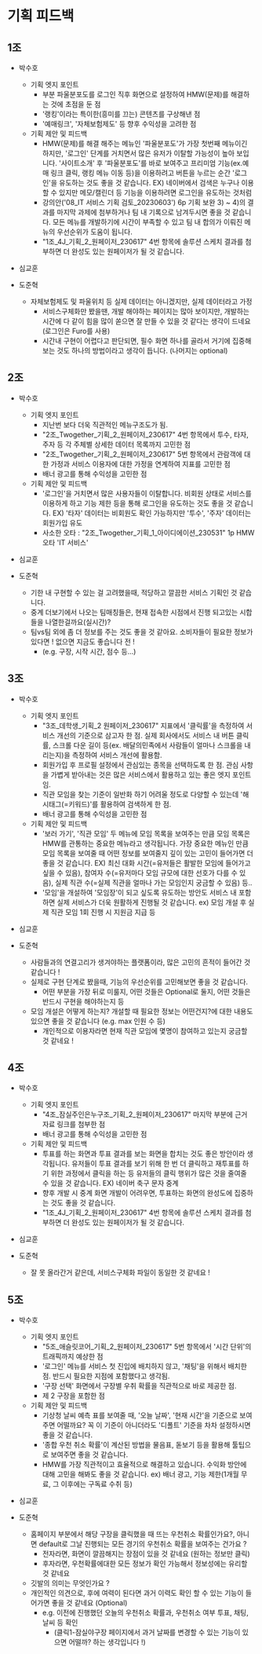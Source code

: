 # 기획 피드백

## 1조

- 박수호
  - 기획 엣지 포인트
    - 부분 파울분포도를 로그인 직후 화면으로 설정하여 HMW(문제)를 해결하는 것에 초점을 둔 점
    - '랭킹'이라는 특이한(흥미를 끄는) 콘텐츠를 구상해낸 점
    - '예매링크', '자체보험제도' 등 향후 수익성을 고려한 점
  - 기획 제안 및 피드백
    - HMW(문제)를 해결 해주는 메뉴인 '파울분포도'가 가장 첫번째 메뉴이긴 하지만, '로그인' 단계를 거치면서 많은 유저가 이탈할 가능성이 높아 보입니다. '사이트소개' 후 '파울분포도'를 바로 보여주고 프리미엄 기능(ex.예매 링크 클릭, 랭킹 메뉴 이동 등)을 이용하려고 버튼을 누르는 순간 '로그인'을 유도하는 것도 좋을 것 같습니다. EX) 네이버에서 검색은 누구나 이용할 수 있지만 메모/캘린더 등 기능을 이용하려면 로그인을 유도하는 것처럼
    - 강의안('08_IT 서비스 기획 검토_20230603') 6p 기획 보완 3) ~ 4)의 결과를 마지막 과제에 첨부하거나 팀 내 기록으로 남겨두시면 좋을 것 같습니다. 모든 메뉴를 개발하기에 시간이 부족할 수 있고 팀 내 합의가 이뤄진 메뉴의 우선순위가 도움이 됩니다.
    - "1조_4J_기획_2_원페이저_230617" 4번 항목에 솔루션 스케치 결과를 첨부하면 더 완성도 있는 원페이저가 될 것 같습니다.

- 심교훈

- 도준혁
  - 자체보험제도 및 파울위치 등 실제 데이터는 아니겠지만, 실제 데이터라고 가정
    - 서비스구체화만 봤을땐, 개발 해야하는 페이지는 많아 보이지만, 개발하는 시간에 다 같이 힘을 많이 쏟으면 잘 만들 수 있을 것 같다는 생각이 드네요 (로그인은 Furo를 사용)
    - 시간내 구현이 어렵다고 판단되면, 필수 화면 하나를 골라서 거기에 집중해보는 것도 하나의 방법이라고 생각이 듭니다. (나머지는 optional)

## 2조

- 박수호
  - 기획 엣지 포인트
    - 지난번 보다 더욱 직관적인 메뉴구조도가 됨.
    - "2조_Twogether_기획_2_원페이저_230617" 4번 항목에서 투수, 타자, 주자 등 각 주체별 상세한 데이터 목록까지 고민한 점
    - "2조_Twogether_기획_2_원페이저_230617" 5번 항목에서 관람객에 대한 가정과 서비스 이용자에 대한 가정을 연계하여 지표를 고민한 점
    - 배너 광고를 통해 수익성을 고민한 점
  - 기획 제안 및 피드백
    - '로그인'을 거치면서 많은 사용자들이 이탈합니다. 비회원 상태로 서비스를 이용하게 하고 기능 제한 등을 통해 로그인을 유도하는 것도 좋을 것 같습니다. EX) '타자' 데이터는 비회원도 확인 가능하지만 '투수', '주자' 데이터는 회원가입 유도
    - 사소한 오타 : "2조_Twogether_기획_1_아이디에이션_230531" 1p HMW 오타 'IT 서비스'

- 심교훈

- 도준혁
  - 기한 내 구현할 수 있는 걸 고려했을때, 적당하고 깔끔한 서비스 기획인 것 같습니다. 
  - 중계 더보기에서 나오는 팀매칭들은, 현재 접속한 시점에서 진행 되고있는 시합들을 나열한걸까요(실시간)?
  - 팀vs팀 외에 좀 더 정보를 주는 것도 좋을 것 같아요. 소비자들이 필요한 정보가 있다면 ! 없으면 지금도 좋습니다 전 !
    - (e.g. 구장, 시작 시간, 점수 등...)

## 3조

- 박수호
  - 기획 엣지 포인트
    - "3조_데학생_기획_2 원페이저_230617" 지표에서 '클릭률'을 측정하여 서비스 개선의 기준으로 삼고자 한 점. 실제 회사에서도 서비스 내 버튼 클릭률, 스크롤 다운 길이 등(ex. 배달의민족에서 사람들이 얼마나 스크롤을 내리는지)을 측정하여 서비스 개선에 활용함.
    - 회원가입 후 프로필 설정에서 관심있는 종목을 선택하도록 한 점. 관심 사항을 가볍게 받아내는 것은 많은 서비스에서 활용하고 있는 좋은 엣지 포인트임.
    - 직관 모임을 찾는 기준이 일반화 하기 어려울 정도로 다양할 수 있는데 '해시태그(=키워드)'를 활용하여 검색하게 한 점.
    - 배너 광고를 통해 수익성을 고민한 점
  - 기획 제안 및 피드백
    - '보러 가기', '직관 모임' 두 메뉴에 모임 목록을 보여주는 만큼 모임 목록은 HMW를 관통하는 중요한 메뉴라고 생각됩니다. 가장 중요한 메뉴인 만큼 모임 목록을 보여줄 때 어떤 정보를 보여줄지 깊이 있는 고민이 들어가면 더 좋을 것 같습니다. EX) 최신 대화 시간(=유저들은 활발한 모임에 들어가고 싶을 수 있음), 참여자 수(=유저마다 모임 규모에 대한 선호가 다를 수 있음), 실제 직관 수(=실제 직관을 얼마나 가는 모임인지 궁금할 수 있음) 등..
    - '모임'을 개설하여 '모임장'이 되고 싶도록 유도하는 방안도 서비스 내 포함하면 실제 서비스가 더욱 원활하게 진행될 것 같습니다. ex) 모임 개설 후 실제 직관 모임 1회 진행 시 지원금 지급 등

- 심교훈

- 도준혁
  - 사람들과의 연결고리가 생겨야하는 플랫폼이라, 많은 고민의 흔적이 들어간 것 같습니다 !
  - 실제로 구현 단계로 봤을때, 기능의 우선순위를 고민해보면 좋을 것 같습니다.
    - 어떤 부분을 가장 뒤로 미룰지, 어떤 것들은 Optional로 둘지, 어떤 것들은 반드시 구현을 해야하는지 등
  - 모임 개설은 어떻게 하는지? 개설할 때 필요한 정보는 어떤건지?에 대한 내용도 있으면 좋을 것 같습니다 (e.g. max 인원 수 등)
    - 개인적으로 이용자라면 현재 직관 모임에 몇명이 참여하고 있는지 궁금할 것 같네요 !
  
    
## 4조

- 박수호
  - 기획 엣지 포인트
    - "4조_잠실주인은누구조_기획_2_원페이저_230617" 마지막 부분에 근거 자료 링크를 첨부한 점
    - 배너 광고를 통해 수익성을 고민한 점
  - 기획 제안 및 피드백
    - 투표를 하는 화면과 투표 결과를 보는 화면을 합치는 것도 좋은 방안이라 생각됩니다. 유저들이 투표 결과를 보기 위해 한 번 더 클릭하고 재투표를 하기 위한 과정에서 클릭을 하는 등 유저들의 클릭 행위가 많은 것을 줄여줄 수 있을 것 같습니다. EX) 네이버 축구 문자 중계
    - 향후 개발 시 중계 화면 개발이 어려우면, 투표하는 화면의 완성도에 집중하는 것도 좋을 것 같습니다.
    - "1조_4J_기획_2_원페이저_230617" 4번 항목에 솔루션 스케치 결과를 첨부하면 더 완성도 있는 원페이저가 될 것 같습니다.

- 심교훈

- 도준혁
  - 잘 못 올라간거 같은데, 서비스구체화 파일이 동일한 것 같네요 !

## 5조

- 박수호
  - 기획 엣지 포인트
    - "5조_애슬릿코어_기획_2_원페이저_230617" 5번 항목에서 '시간 단위'의 트래픽까지 예상한 점
    - '로그인' 메뉴를 서비스 첫 진입에 배치하지 않고, '채팅'을 위해서 배치한 점. 반드시 필요한 지점에 포함했다고 생각됨.
    - '구장 선택' 화면에서 구장별 우취 확률을 직관적으로 바로 제공한 점.
    - 제 2 구장을 포함한 점
  - 기획 제안 및 피드백
    - 기상청 날씨 예측 표를 보여줄 때, '오늘 날짜', '현재 시간'을 기준으로 보여주면 어떨까요? 꼭 이 기준이 아니더라도 '디폴트' 기준을 차차 설정하시면 좋을 것 같습니다.
    - '종합 우천 취소 확률'이 계산된 방법을 물음표, 돋보기 등을 활용해 툴팁으로 보여주면 좋을 것 같습니다.
    - HMW를 가장 직관적이고 효율적으로 해결하고 있습니다. 수익화 방안에 대해 고민을 해봐도 좋을 것 같습니다. ex) 배너 광고, 기능 제한(1개월 무료, 그 이후에는 구독료 수취 등)

- 심교훈

- 도준혁
  - 홈페이지 부분에서 해당 구장을 클릭했을 때 뜨는 우천취소 확률인가요?, 아니면 default로 그날 진행되는 모든 경기의 우천취소 확률을 보여주는 건가요 ?
    - 전자라면, 화면이 깔끔해지는 장점이 있을 것 같네요 (원하는 정보만 클릭)
    - 후자라면, 우천확률에대한 모든 정보가 확인 가능해서 정보성에는 유리할 것 같네요
  - 깃발의 의미는 무엇인가요 ?
  - 개인적인 의견으로, 후에 여력이 된다면 과거 이력도 확인 할 수 있는 기능이 들어가면 좋을 것 같네요 (Optional)
    - e.g. 이전에 진행했던 오늘의 우천취소 확률과, 우천취소 여부 투표, 채팅, 날씨 등 확인
      - (클릭1-잠실야구장 페이지에서 과거 날짜를 변경할 수 있는 기능이 있으면 어떨까? 하는 생각입니다 !)
